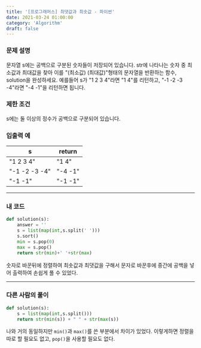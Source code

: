 ```yaml
---
title: '[프로그래머스] 최댓값과 최솟값 - 파이썬'
date: 2021-03-24 01:00:00
category: 'Algorithm'
draft: false
---
```


### 문제 설명

문자열 s에는 공백으로 구분된 숫자들이 저장되어 있습니다. str에 나타나는 숫자 중 최소값과 최대값을 찾아 이를 "(최소값) (최대값)"형태의 문자열을 반환하는 함수, solution을 완성하세요.
예를들어 s가 "1 2 3 4"라면 "1 4"를 리턴하고, "-1 -2 -3 -4"라면 "-4 -1"을 리턴하면 됩니다.

### 제한 조건

s에는 둘 이상의 정수가 공백으로 구분되어 있습니다.

### 입출력 예

| s             | return  |
| ------------- | ------- |
| "1 2 3 4"     | "1 4"   |
| "-1 -2 -3 -4" | "-4 -1" |
| "-1 -1"       | "-1 -1" |

---

### 내 코드

```python
def solution(s):
    answer = ''
    s = list(map(int,s.split(' ')))
    s.sort()
    min = s.pop(0)
    max = s.pop()
    return str(min)+' '+str(max)
```

숫자로 바꾼뒤에 정렬하여 최솟값과 최댓값을 구해서 문자로 바꾼후에 중간에 공백을 넣어 출력하여 손쉽게 풀 수 있었다.

---

### 다른 사람의 풀이

```python
def solution(s):
    s = list(map(int,s.split()))
    return str(min(s)) + " " + str(max(s))
```

나와 거의 동일하지만 `min()`과 `max()`를 쓴 부분에서 차이가 있었다. 이렇게하면 정렬을 따로 할 필요도 없고, `pop()`을 사용할 필요도 없다.

